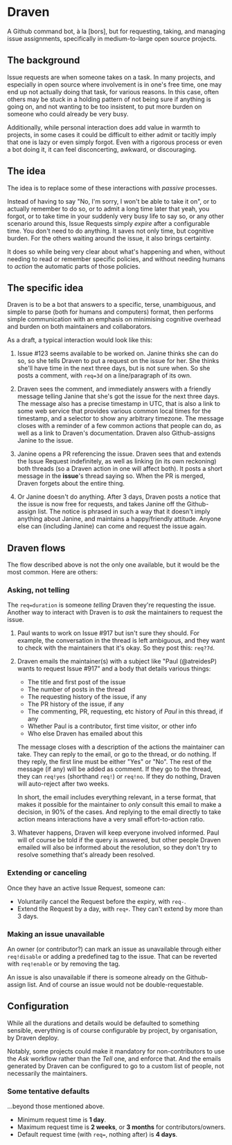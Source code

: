 # Draven

A Github command bot, à la [bors], but for requesting, taking, and managing
issue assignments, specifically in medium-to-large open source projects.

## The background

Issue requests are when someone takes on a task. In many projects, and
especially in open source where involvement is in one's free time, one may end
up not actually doing that task, for various reasons. In this case, often
others may be stuck in a holding pattern of not being sure if anything is going
on, and not wanting to be too insistent, to put more burden on someone who
could already be very busy.

Additionally, while personal interaction does add value in warmth to projects,
in some cases it could be difficult to either admit or tacitly imply that one
is lazy or even simply forgot. Even with a rigorous process or even a bot doing
it, it can feel disconcerting, awkward, or discouraging.

## The idea

The idea is to replace some of these interactions with _passive_ processes.

Instead of having to say "No, I'm sorry, I won't be able to take it on", or to
actually remember to do so, or to admit a long time later that yeah, you
forgot, or to take time in your suddenly very busy life to say so, or any other
scenario around this, Issue Requests simply _expire_ after a configurable time.
You don't need to do anything. It saves not only time, but cognitive burden.
For the others waiting around the issue, it also brings certainty.

It does so while being very clear about what's happening and when, without
needing to read or remember specific policies, and without needing humans to
_action_ the automatic parts of those policies.

## The specific idea

Draven is to be a bot that answers to a specific, terse, unambiguous, and
simple to parse (both for humans and computers) format, then performs simple
communication with an emphasis on minimising cognitive overhead and burden on
both maintainers and collaborators.

As a draft, a typical interaction would look like this:

1. Issue #123 seems available to be worked on. Janine thinks she can do so, so
   she tells Draven to put a request on the issue for her. She thinks she'll
   have time in the next three days, but is not sure when. So she posts a
   comment, with `req=3d` on a line/paragraph of its own.

2. Draven sees the comment, and immediately answers with a friendly message
   telling Janine that she's got the issue for the next three days. The message
   also has a precise timestamp in UTC, that is also a link to some web service
   that provides various common local times for the timestamp, and a selector
   to show any arbitrary timezone. The message closes with a reminder of a few
   common actions that people can do, as well as a link to Draven's
   documentation. Draven also Github-assigns Janine to the issue.

3. Janine opens a PR referencing the issue. Draven sees that and extends the
   Issue Request indefinitely, as well as linking (in its own reckoning) both
   threads (so a Draven action in one will affect both). It posts a short
   message in the **issue**'s thread saying so. When the PR is merged, Draven
   forgets about the entire thing.

4. Or Janine doesn't do anything. After 3 days, Draven posts a notice that the
   issue is now free for requests, and takes Janine off the Github-assign list.
   The notice is phrased in such a way that it doesn't imply anything about
   Janine, and maintains a happy/friendly attitude. Anyone else can (including
   Janine) can come and request the issue again.

## Draven flows

The flow described above is not the only one available, but it would be the
most common. Here are others:

### Asking, not telling

The `req=duration` is someone _telling_ Draven they're requesting the issue.
Another way to interact with Draven is to _ask_ the maintainers to request the
issue.

1. Paul wants to work on Issue #917 but isn't sure they should. For example,
   the conversation in the thread is left ambiguous, and they want to check
   with the maintainers that it's okay. So they post this: `req?7d`.

2. Draven emails the maintainer(s) with a subject like "Paul (@atreidesP) wants
   to request Issue #917" and a body that details various things:

    - The title and first post of the issue
    - The number of posts in the thread
    - The requesting history of the issue, if any
    - The PR history of the issue, if any
    - The commenting, PR, requesting, etc history of _Paul_ in this thread, if any
    - Whether Paul is a contributor, first time visitor, or other info
    - Who else Draven has emailed about this

   The message closes with a description of the actions the maintainer can
   take. They can reply to the email, or go to the thread, or do nothing. If
   they reply, the first line must be either "Yes" or "No". The rest of the
   message (if any) will be added as comment. If they go to the thread, they
   can `req!yes` (shorthand `req!`) or `req!no`. If they do nothing, Draven
   will auto-reject after two weeks.
   
   In short, the email includes everything relevant, in a terse format, that
   makes it possible for the maintainer to _only_ consult this email to make a
   decision, in 90% of the cases. And replying to the email directly to take
   action means interactions have a very small effort-to-action ratio.

3. Whatever happens, Draven will keep everyone involved informed. Paul will of
   course be told if the query is answered, but other people Draven emailed
   will also be informed about the resolution, so they don't try to resolve
   something that's already been resolved.

### Extending or canceling

Once they have an active Issue Request, someone can:

- Voluntarily cancel the Request before the expiry, with `req-`.
- Extend the Request by a day, with `req+`. They can't extend by more than 3 days.

### Making an issue unavailable

An owner (or contributor?) can mark an issue as unavailable through either
`req!disable` or adding a predefined tag to the issue. That can be reverted
with `req!enable` or by removing the tag.

An issue is also unavailable if there is someone already on the Github-assign
list. And of course an issue would not be double-requestable.

## Configuration

While all the durations and details would be defaulted to something sensible,
everything is of course configurable by project, by organisation, by Draven
deploy.

Notably, some projects could make it mandatory for non-contributors to use the
_Ask_ workflow rather than the _Tell_ one, and enforce that. And the emails
generated by Draven can be configured to go to a custom list of people, not
necessarily the maintainers.

### Some tentative defaults

…beyond those mentioned above.

 - Minimum request time is **1 day**.
 - Maximum request time is **2 weeks**, or **3 months** for contributors/owners.
 - Default request time (with `req=`, nothing after) is **4 days**.

